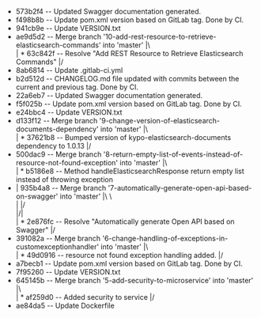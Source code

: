 * 573b2f4 -- Updated Swagger documentation generated.
* f498b8b -- Update pom.xml version based on GitLab tag. Done by CI.
* 941cb9e -- Update VERSION.txt
*   ae9d5d2 -- Merge branch '10-add-rest-resource-to-retrieve-elasticsearch-commands' into 'master'
|\  
| * 63c842f -- Resolve "Add REST Resource to Retrieve Elasticsearch Commands"
|/  
* 8ab6814 -- Update .gitlab-ci.yml
* b2d512d -- CHANGELOG.md file updated with commits between the current and previous tag. Done by CI.
* 22a6eb7 -- Updated Swagger documentation generated.
* f5f025b -- Update pom.xml version based on GitLab tag. Done by CI.
* e24bbc4 -- Update VERSION.txt
*   d133f12 -- Merge branch '9-change-version-of-elasticsearch-documents-dependency' into 'master'
|\  
| * 37621b8 -- Bumped version of kypo-elasticsearch-documents dependency to 1.0.13
|/  
*   500dac9 -- Merge branch '8-return-empty-list-of-events-instead-of-resource-not-found-exception' into 'master'
|\  
| * b5186e8 -- Method handleElasticsearchResponse return empty list instead of throwing exception
* |   935b4a8 -- Merge branch '7-automatically-generate-open-api-based-on-swagger' into 'master'
|\ \  
| |/  
|/|   
| * 2e876fc -- Resolve "Automatically generate Open API based on Swagger"
|/  
*   391082a -- Merge branch '6-change-handling-of-exceptions-in-customexceptionhandler' into 'master'
|\  
| * 49d0916 -- resource not found exception handling added.
|/  
* a7becb1 -- Update pom.xml version based on GitLab tag. Done by CI.
* 7f95260 -- Update VERSION.txt
*   645145b -- Merge branch '5-add-security-to-microservice' into 'master'
|\  
| * af259d0 -- Added security to service
|/  
* ae84da5 -- Update Dockerfile